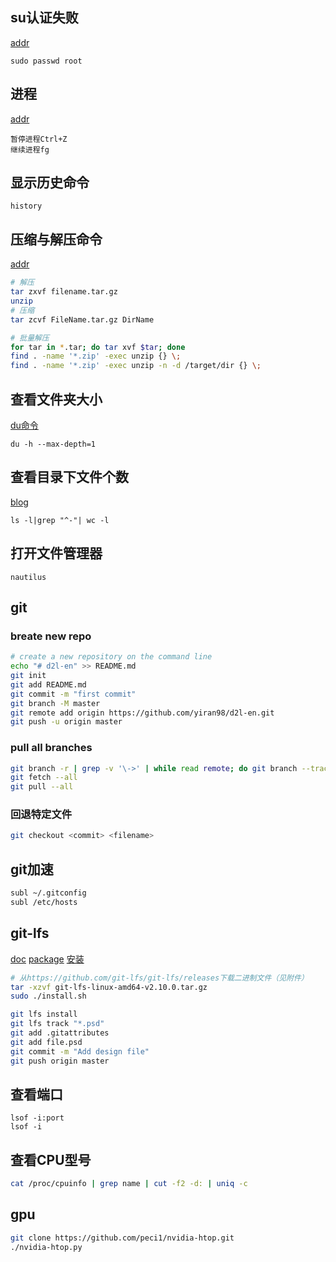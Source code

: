 ## su认证失败
[addr](https://blog.csdn.net/heyangweng/article/details/53728056)

	sudo passwd root



## 进程

[addr](https://www.cnblogs.com/wybliw/p/10237648.html)

	暂停进程Ctrl+Z
	继续进程fg



## 显示历史命令

	history



## 压缩与解压命令

[addr](https://www.cnblogs.com/sinsenliu/p/9369729.html)

```bash
# 解压
tar zxvf filename.tar.gz
unzip
# 压缩
tar zcvf FileName.tar.gz DirName

# 批量解压
for tar in *.tar; do tar xvf $tar; done
find . -name '*.zip' -exec unzip {} \;
find . -name '*.zip' -exec unzip -n -d /target/dir {} \;
```


## 查看文件夹大小
[du命令](https://blog.csdn.net/ouyang_peng/article/details/10414499)

	du -h --max-depth=1

## 查看目录下文件个数
[blog](https://blog.csdn.net/xh_hit/article/details/80651565)

	ls -l|grep "^-"| wc -l

## 打开文件管理器

	nautilus

## git

### breate new repo
```bash
# create a new repository on the command line
echo "# d2l-en" >> README.md
git init
git add README.md
git commit -m "first commit"
git branch -M master
git remote add origin https://github.com/yiran98/d2l-en.git
git push -u origin master
```

### pull all branches
```bash
git branch -r | grep -v '\->' | while read remote; do git branch --track "${remote#origin/}" "$remote"; done
git fetch --all
git pull --all
```


### 回退特定文件

```bash
git checkout <commit> <filename>
```



## git加速

```bash
subl ~/.gitconfig
subl /etc/hosts
```

## git-lfs

[doc](https://git-lfs.github.com/)
[package](https://github.com/git-lfs/git-lfs/releases)
[安装](https://blog.csdn.net/anlian523/article/details/100520039)


```bash
# 从https://github.com/git-lfs/git-lfs/releases下载二进制文件（见附件）
tar -xzvf git-lfs-linux-amd64-v2.10.0.tar.gz
sudo ./install.sh

git lfs install
git lfs track "*.psd"
git add .gitattributes
git add file.psd
git commit -m "Add design file"
git push origin master
```

## 查看端口

    lsof -i:port
    lsof -i



## 查看CPU型号

```bash
cat /proc/cpuinfo | grep name | cut -f2 -d: | uniq -c
```


## gpu
```bash
git clone https://github.com/peci1/nvidia-htop.git
./nvidia-htop.py
```
